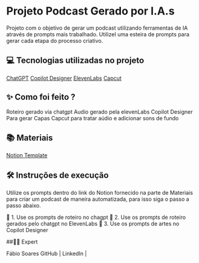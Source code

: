 # Projeto Podcast Gerado por I.A.s

Projeto com o objetivo de gerar um podcast utilizando ferramentas de IA através de prompts mais trabalhado.
UtilizeI  uma esteira de prompts para gerar cada etapa do processo criativo.


## 💻 Tecnologias utilizadas no projeto
[ChatGPT](https://chatgpt.com/)
[Copilot Designer](https://copilot.microsoft.com/images/create)
[ElevenLabs](https://elevenlabs.io/)
[Capcut](https://www.capcut.com/)


## ✨ Como foi feito ?
Roteiro gerado via chatgpt
Audio gerado pela elevenLabs
Copilot Designer Para gerar Capas
Capcut para tratar aúdio e adicionar sons de fundo


## 📚 Materiais
[Notion Template](https://www.notion.so/PodCast-AMESA-COM-1f6de8b067a64b99afae844f7144c376?pm=c)

## 🛠️ Instruções de execução
Utilize os prompts dentro do link do Notion fornecido na parte de Materiais para criar um podcast de maneira automatizada, para isso siga o passo a passo abaixo.

🤖 1. Use os prompts de roteiro no chagpt
🤖 2. Use os prompts de roteiro gerados pelo chatgpt no ElevenLabs
🤖 3. Use os prompts de artes no Copilot Designer

##👨‍💻 Expert

Fábio Soares
    GitHub  |  LinkedIn    | 

